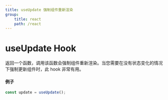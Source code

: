 ```yaml
---
title: useUpdate 强制组件重新渲染
group:
    title: react
    path: /react
---
```


# useUpdate Hook

返回一个函数，调用该函数会强制组件重新渲染。当您需要在没有状态变化的情况下强制更新组件时，此 hook 非常有用。

#### 例子

```ts
const update = useUpdate();
```
